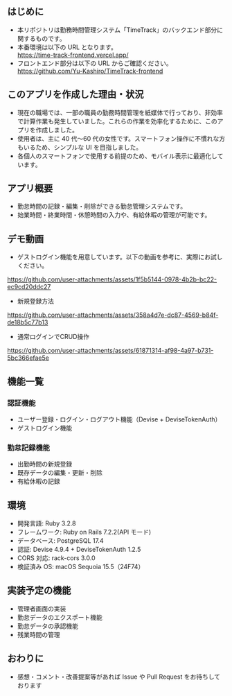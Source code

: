## はじめに

- 本リポジトリは勤務時間管理システム「TimeTrack」のバックエンド部分に関するものです。
- 本番環境は以下の URL となります。  
  https://time-track-frontend.vercel.app/
- フロントエンド部分は以下の URL からご確認ください。  
  https://github.com/Yu-Kashiro/TimeTrack-frontend

## このアプリを作成した理由・状況

- 現在の職場では、一部の職員の勤務時間管理を紙媒体で行っており、非効率で計算作業も発生していました。これらの作業を効率化するために、このアプリを作成しました。
- 使用者は、主に 40 代〜60 代の女性です。スマートフォン操作に不慣れな方もいるため、シンプルな UI を目指しました。
- 各個人のスマートフォンで使用する前提のため、モバイル表示に最適化しています。

## アプリ概要

- 勤怠時間の記録・編集・削除ができる勤怠管理システムです。
- 始業時間・終業時間・休憩時間の入力や、有給休暇の管理が可能です。

## デモ動画

- ゲストログイン機能を用意しています。以下の動画を参考に、実際にお試しください。

https://github.com/user-attachments/assets/1f5b5144-0978-4b2b-bc22-ec9cd20ddc27

- 新規登録方法

https://github.com/user-attachments/assets/358a4d7e-dc87-4569-b84f-de18b5c77b13

- 通常ログインでCRUD操作

https://github.com/user-attachments/assets/61871314-af98-4a97-b731-5bc366efae5e

## 機能一覧

### 認証機能

- ユーザー登録・ログイン・ログアウト機能（Devise + DeviseTokenAuth）
- ゲストログイン機能

### 勤怠記録機能

- 出勤時間の新規登録
- 既存データの編集・更新・削除
- 有給休暇の記録

## 環境

- 開発言語: Ruby 3.2.8
- フレームワーク: Ruby on Rails 7.2.2(API モード)
- データベース: PostgreSQL 17.4
- 認証: Devise 4.9.4 + DeviseTokenAuth 1.2.5
- CORS 対応: rack-cors 3.0.0
- 検証済み OS: macOS Sequoia 15.5（24F74）

## 実装予定の機能

- 管理者画面の実装
- 勤怠データのエクスポート機能
- 勤怠データの承認機能
- 残業時間の管理

## おわりに

- 感想・コメント・改善提案等があれば Issue や Pull Request をお待ちしております
